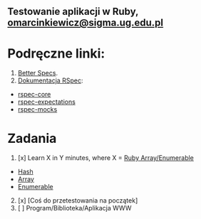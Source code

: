 ## Testowanie aplikacji w Ruby, omarcinkiewicz@sigma.ug.edu.pl

# Podręczne linki:

1. [Better Specs](http://betterspecs.org/).
1. [Dokumentacja RSpec](http://rspec.info/):
  - [rspec-core](https://github.com/rspec/rspec-core)
  - [rspec-expectations](https://github.com/rspec/rspec-expectations)
  - [rspec-mocks](https://github.com/rspec/rspec-mocks)


# Zadania

1. [x] Learn X in Y minutes, where X = [Ruby Array/Enumerable](/)
  - [Hash](hash.md)
  - [Array](array.md)
  - [Enumerable](enum.md)
2. [x] [Coś do przetestowania na początek]
3. [ ] Program/Biblioteka/Aplikacja WWW

